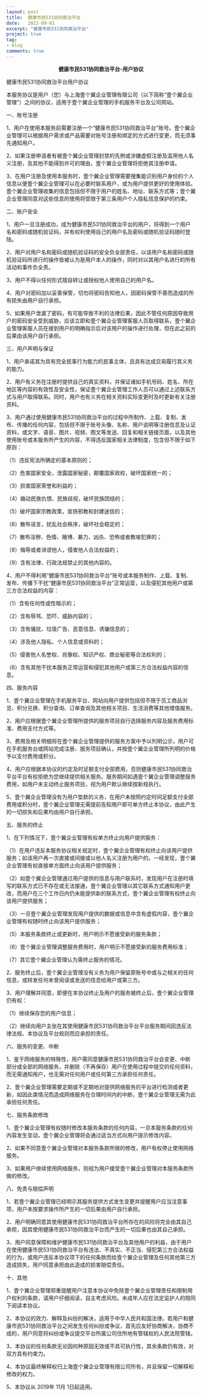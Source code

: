 ```yaml
---
layout: post
title:  健康市民531协同救治平台
date:   2022-09-01
excerpt: "健康市民531协同救治平台"
project: true
tag:
- blog
comments: true
---
```

 
    
<center><b> 健康市民531协同救治平台-用户协议 </b></center>
     
 

 
  健康市民531协同救治平台用户协议

 

本服务协议是用户（您）与上海壹个翼企业管理有限公司（以下简称“壹个翼企业管理”）之间的协议，适用于壹个翼企业管理的手机服务平台及公司网站。

一、账号注册

1、用户在使用本服务前需要注册一个“健康市民531协同救治平台”账号。壹个翼企业管理可以根据用户需求或产品需要对账号注册和绑定的方式进行变更，而无须事先通知用户。

2、如果注册申请者有被壹个翼企业管理封禁的先例或涉嫌虚假注册及滥用他人名义注册，及其他不能得到许可的理由，壹个翼企业管理将拒绝其注册申请。

3、在用户注册及使用本服务时，壹个翼企业管理需要搜集能识别用户身份的个人信息以便壹个翼企业管理可以在必要时联系用户，或为用户提供更好的使用体验。壹个翼企业管理收集的信息包括但不限于用户的姓名、地址、联系方式等；壹个翼企业管理同意对这些信息的使用将受限于第三条用户个人隐私信息保护的约束。

二、账户安全

1、用户一旦注册成功，成为健康市民531协同救治平台的用户，将得到一个用户名和密码或随机验证码，并有权利使用自己的用户名及密码或随机验证码随时登陆。

2、用户对用户名和密码或随机验证码的安全负全部责任，以该用户名和密码或随机验证码所进行的操作皆被认为是用户本人的操作，同时对以其用户名进行的所有活动和事件负全责。

3、用户不得以任何形式擅自转让或授权他人使用自己的用户名。

4、用户对密码加以妥善保管，切勿将密码告知他人，因密码保管不善而造成的所有损失由用户自行承担。

5、如果用户泄漏了密码，有可能导致不利的法律后果，因此不管任何原因导致用户的密码安全受到威胁，应该立即和壹个翼企业管理客服人员取得联系，壹个翼企业管理客服人员在接到用户的明确指示后对该用户的操作进行处理，但在此之前的后果由该用户自行承担。

三、用户声明与保证

1、用户承诺其为具有完全民事行为能力的民事主体，且具有达成交易履行其义务的能力。

2、用户有义务在注册时提供自己的真实资料，并保证诸如手机号码、姓名、所在地区等内容的有效性及安全性，保证壹个翼企业管理工作人员可以通过上述联系方式与用户取得联系。同时，用户也有义务在相关资料实际变更时及时更新有关注册资料。

3、用户通过使用健康市民531协同救治平台的过程中所制作、上载、复制、发布、传播的任何内容，包括但不限于账号头像、名称、用户说明等注册信息及认证资料，或文字、语音、图片、视频、图文等发送、回复和相关链接页面，以及其他使用账号或本服务所产生的内容，不得违反国家相关法律制度，包含但不限于如下原则：

（1）违反宪法所确定的基本原则的；

（2）危害国家安全，泄露国家秘密，颠覆国家政权，破坏国家统一的；

（3）损害国家荣誉和利益的；

（4）煽动民族仇恨、民族歧视，破坏民族团结的；

（5）破坏国家宗教政策，宣扬邪教和封建迷信的；

（6）散布谣言，扰乱社会秩序，破坏社会稳定的；

（7）散布淫秽、色情、赌博、暴力、凶杀、恐怖或者教唆犯罪的；

（8）侮辱或者诽谤他人，侵害他人合法权益的；

（9）含有法律、行政法规禁止的其他内容的。

4、用户不得利用“健康市民531协同救治平台”账号或本服务制作、上载、复制、发布、传播下干扰“健康市民531协同救治平台”正常运营，以及侵犯其他用户或第三方合法权益的内容：

（1）含有任何性或性暗示的；

（2）含有辱骂、恐吓、威胁内容的；

（3）含有骚扰、垃圾广告、恶意信息、诱骗信息的；

（4）涉及他人隐私、个人信息或资料的；

（5）侵害他人名誉权、肖像权、知识产权、商业秘密等合法权利的；

（6）含有其他干扰本服务正常运营和侵犯其他用户或第三方合法权益内容的信息。

四、服务内容

1、壹个翼企业管理在手机服务平台、网站向用户提供包括但不限于员工商品浏览、积分兑换、积分查询、订单查询及其他相关项目、生活消费等其他增值服务。

2、用户应根据壹个翼企业管理所提供的服务项目自行选择服务内容及服务费用标准、费用支付方式等。

3、费用及相关明细将在壹个翼企业管理提供的服务方案中予以列明公示，用户可在手机服务台或网站完成注册、服务项目确认，并按壹个翼企业管理所列明的价格予以支付费用或积分。

4、用户应根据本协议的约定及时足额支付全部费用，否则健康市民531协同救治平台平台有权拒绝为您继续提供相关服务。服务期间如遇壹个翼企业管理调整服务费用，如用户未主动终止服务项目，视为用户默认继续按新规执行。

5、壹个翼企业管理没有为用户垫款的义务，在用户未按照约定时间足额支付全部费用或积分时，壹个翼企业管理无需提前告知用户即可单方终止本协议，由此产生的一切损失和后果均由用户自行承担。

五、服务的终止

1、在下列情况下，壹个翼企业管理有权单方终止向用户提供服务：

（1）在用户违反本服务协议相关规定时，壹个翼企业管理有权终止向该用户提供服务；如该用户再一次直接或间接或以他人名义注册为用户的，一经发现，壹个翼企业管理有权直接单方面终止向该用户提供服务；

（2）如壹个翼企业管理通过用户提供的信息与用户联系时，发现用户在注册时填写的联系方式已不存在或无法接通，壹个翼企业管理以其它联系方式通知用户更改，而用户在三个工作日内仍未能提供新的联系方式，壹个翼企业管理有权终止向该用户提供服务；

（3）一旦壹个翼企业管理发现用户提供的数据或信息中含有虚假内容，壹个翼企业管理有权随时终止向该用户提供服务；

（5）本服务条款终止或更新时，用户明示不愿接受新的服务条款；

（6）壹个翼企业管理调整服务费用时，用户明示不愿接受新的服务费用标准；

（7）其它壹个翼企业管理认为需终止服务的情况。

2、服务终止后，壹个翼企业管理没有义务为用户保留原账号中或与之相关的任何信息，或转发任何未曾阅读或发送的信息给用户或第三方。

3、用户理解并同意，即便在本协议终止及用户的服务被终止后，壹个翼企业管理仍有权：

（1）继续保存您的用户信息；

（2）继续向用户主张在其使用健康市民531协同救治平台平台服务期间因违反法律法规、本协议及平台规则而应承担的责任。

六、服务的变更、中断

1、鉴于网络服务的特殊性，用户需同意健康市民531协同救治平台会变更、中断部分或全部的网络服务，并删除（不再保存）用户在使用过程中提交的任何资料，而无需通知用户，也无需对任何用户或任何第三方承担任何责任。

2、壹个翼企业管理需要定期或不定期地对提供网络服务的平台进行检测或者更新，如因此类情况而造成网络服务在合理时间内的中断，壹个翼企业管理无需为此承担任何责任。

七、服务条款修改

1、壹个翼企业管理有权随时修改本服务条款的任何内容，一旦本服务条款的任何内容发生变动，壹个翼企业管理将会通过适当方式向用户提示修改内容。

2、如果不同意壹个翼企业管理对本服务条款所做的修改，用户有权停止使用网络服务。

3、如果用户继续使用网络服务，则视为用户接受壹个翼企业管理对本服务条款所做的修改。

八、免责与赔偿声明

1、若壹个翼企业管理已经明示其服务提供方式发生变更并提醒用户应当注意事项，用户未按要求操作所产生的一切后果由用户自行承担。

2、用户明确同意其使用健康市民531协同救治平台所存在的风险将完全由其自己承担，因其使用健康市民531协同救治平台而产生的一切后果也由其自己承担。

3、用户同意保障和维护健康市民531协同救治平台及其他用户的利益，由于用户在使用健康市民531协同救治平台有违法、不真实、不正当、侵犯第三方合法权益的行为，或用户违反本协议项下的任何条款而给壹个翼企业管理及任何其他第三方造成损失，用户同意承担由此造成的损害赔偿责任。

十、其他

1、壹个翼企业管理郑重提醒用户注意本协议中免除壹个翼企业管理责任和限制用户权利的条款，请用户仔细阅读，自主考虑风险。未成年人应在法定监护人的陪同下阅读本协议。

2、本协议的效力、解释及纠纷的解决，适用于中华人民共和国法律。若用户和健康市民531协同救治平台之间发生任何纠纷或争议，首先应友好协商解决，协商不成的，用户同意将纠纷或争议提交平台所属公司住所地有管辖权的人民法院管辖。

3、本协议的任何条款无论因何种原因无效或不具可执行性，其余条款仍有效，对双方具有约束力。

4、本协议最终解释权归上海壹个翼企业管理有限公司所有，并且保留一切解释和修改的权力。

5、本协议从    2019年  11月  1日起适用。

 
 
	
	 
 
 
 
 

 
 
 
